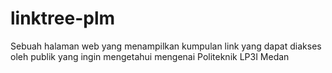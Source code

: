 # linktree-plm
Sebuah halaman web yang menampilkan kumpulan link yang dapat diakses oleh publik yang ingin mengetahui mengenai Politeknik LP3I Medan
